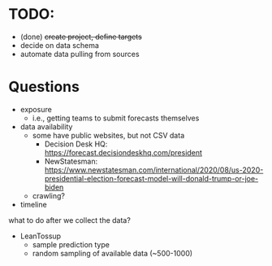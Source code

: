 # TODO:

- (done) ~~create project, define targets~~
- decide on data schema
- automate data pulling from sources

# Questions

- exposure
  - i.e., getting teams to submit forecasts themselves
- data availability
  - some have public websites, but not CSV data
    - Decision Desk HQ: https://forecast.decisiondeskhq.com/president
    - NewStatesman: https://www.newstatesman.com/international/2020/08/us-2020-presidential-election-forecast-model-will-donald-trump-or-joe-biden
  - crawling?
- timeline

what to do after we collect the data?

- LeanTossup
  - sample prediction type
  - random sampling of available data (~500-1000)